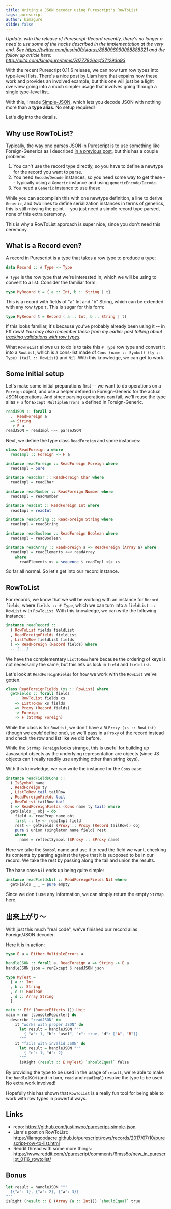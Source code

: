 ```yaml
---
title: Writing a JSON decoder using Purescript's RowToList
tags: purescript
author: kimagure
slide: false
---
```

*Update: with the release of Purescript-Record recently, there's no longer a need to use some of the hacks described in the implementation at the very end. See https://twitter.com/jusrin00/status/888096990088888321 and the follow up article here: http://qiita.com/kimagure/items/7d777826acf371293a93*

With the recent Purescript 0.11.6 release, we can now turn row types into type-level lists. There's a nice post by Liam [here](https://liamgoodacre.github.io/purescript/rows/records/2017/07/10/purescript-row-to-list.html) that expains how these work and provides an involved example, but this one will just be a light overview going into a much simpler usage that involves going through a single type-level list.

With this, I made [Simple-JSON](https://pursuit.purescript.org/packages/purescript-simple-json), which lets you decode JSON with nothing more than a **type alias**. No setup required!

Let's dig into the details.

## Why use RowToList?

Typically, the way one parses JSON in Purescript is to use something like Foreign-Generics as I described [in a previous post](http://qiita.com/kimagure/items/00f97c7fc6cef178fa3c), but this has a couple problems:

1. You can't use the record type directly, so you have to define a newtype for the record you want to parse.
2. You need `Encode`/`Decode` instances, so you need some way to get these -- typically using a `Generic` instance and using `genericEncode/Decode`.
3. You need a `Generic` instance to use these

While you can accomplish this with one newtype definition, a line to derive `Generic`, and two lines to define serialization instances in terms of generics, this is still missing the point -- you just need a simple record type parsed, none of this extra ceremony.

This is why a RowToList approach is super nice, since you don't need this ceremony.

## What is a Record even?

A record in Purescript is a type that takes a row type to produce a type:

```hs
data Record :: # Type -> Type
```

`# Type` is the row type that we're interested in, which we will be using to convert to a list. Consider the familiar form:

```hs
type MyRecord t = { a :: Int, b :: String | t}
```

This is a record with fields of "a" Int and "b" String, which can be extended with any row type `t`. This is sugar for this form:

```hs
type MyRecord t = Record ( a :: Int, b :: String | t)
```

If this looks familiar, it's because you've probably already been using it -- in Eff rows! *You may also remember these from my earlier post talking about [tracking validations with row types](http://qiita.com/kimagure/items/5c248844ab28c8c91b16).*

What `RowToList` allows us to do is to take this `# Type` row type and convert it into a `RowList`, which is a cons-list made of `Cons (name :: Symbol) (ty :: Type) (tail :: RowList)` and `Nil`. With this knowledge, we can get to work.

## Some initial setup

Let's make some initial preparations first -- we want to do operations on a `Foreign` object, and use a helper defined in Foreign-Generic for the actual JSON operations. And since parsing operations can fail, we'll reuse the type alias `F a` for `Except MultipleErrors a` defined in Foreign-Generic.

```hs
readJSON :: forall a
  .  ReadForeign a
  => String
  -> F a
readJSON = readImpl <=< parseJSON
```

Next, we define the type class `ReadForeign` and some instances:

```hs
class ReadForeign a where
  readImpl :: Foreign -> F a

instance readForeign :: ReadForeign Foreign where
  readImpl = pure

instance readChar :: ReadForeign Char where
  readImpl = readChar

instance readNumber :: ReadForeign Number where
  readImpl = readNumber

instance readInt :: ReadForeign Int where
  readImpl = readInt

instance readString :: ReadForeign String where
  readImpl = readString

instance readBoolean :: ReadForeign Boolean where
  readImpl = readBoolean

instance readArray :: ReadForeign a => ReadForeign (Array a) where
  readImpl = readElements <=< readArray
    where
      readElements xs = sequence $ readImpl <$> xs
```

So far all normal. So let's get into our record instance.

## RowToList

For records, we know that we will be working with an instance for `Record fields`, where `fields :: # Type`, which we can turn into a `fieldList :: RowList` with `RowToList`. With this knowledge, we can write the following instance:

```hs
instance readRecord ::
  ( RowToList fields fieldList
  , ReadForeignFields fieldList
  , ListToRow fieldList fields
  ) => ReadForeign (Record fields) where
  -- [...]
```

We have the complementary `ListToRow` here because the ordering of keys is not necessarily the same, but this lets us lock in `field` and `fieldList`.

Let's look at `ReadForeignFields` for how we work with the `RowList` we've gotten.

```hs
class ReadForeignFields (xs :: RowList) where
  getFields :: forall fields
    .  RowToList fields xs
    => ListToRow xs fields
    => Proxy (Record fields)
    -> Foreign
    -> F (StrMap Foreign)
```

While the class is for `RowList`, we don't have a `RLProxy (xs :: RowList)` (though we *could* define one), so we'll pass in a `Proxy` of the record instead and check the row and list like we did before.

While the `StrMap Foreign` looks strange, this is useful for building up Javascript objects as the underlying representation are objects (since JS objects can't really readily use anything other than string keys).

With this knowledge, we can write the instance for the `Cons` case:

```hs
instance readFieldsCons ::
  ( IsSymbol name
  , ReadForeign ty
  , ListToRow tail tailRow
  , ReadForeignFields tail
  , RowToList tailRow tail
  ) => ReadForeignFields (Cons name ty tail) where
  getFields _ obj = do
    field <- readProp name obj
    first :: ty <- readImpl field
    rest <- getFields (Proxy :: Proxy (Record tailRow)) obj
    pure $ union (singleton name field) rest
    where
      name = reflectSymbol (SProxy :: SProxy name)
```

Here we take the `Symbol` name and use it to read the field we want, checking its contents by parsing against the type that it is supposed to be in our record. We take the rest by passing along the tail and union the results.

The base case `Nil` ends up being quite simple:

```hs
instance readFieldsNil :: ReadForeignFields Nil where
  getFields _ _ = pure empty
```

Since we don't use any information, we can simply return the empty `StrMap` here.

## 出来上がり～

With just this much "real code", we've finished our record alias Foreign/JSON decoder.

Here it is in action:

```hs
type E a = Either MultipleErrors a

handleJSON :: forall a. ReadForeign a => String -> E a
handleJSON json = runExcept $ readJSON json

type MyTest =
  { a :: Int
  , b :: String
  , c :: Boolean
  , d :: Array String
  }

main :: Eff (RunnerEffects ()) Unit
main = run [consoleReporter] do
  describe "readJSON" do
    it "works with proper JSON" do
      let result = handleJSON """
        { "a": 1, "b": "asdf", "c": true, "d": ["A", "B"]}
      """
    it "fails with invalid JSON" do
      let result = handleJSON """
        { "c": 1, "d": 2}
      """
      isRight (result :: E MyTest) `shouldEqual` false
```

By providing the type to be used in the usage of `result`, we're able to make the `handleJSON` (and in turn, `read` and `readImpl`) resolve the type to be used. No extra work involved!

Hopefully this has shown that `RowToList` is a really fun tool for being able to work with row types in powerful ways.

## Links

* repo: https://github.com/justinwoo/purescript-simple-json
* Liam's post on RowToList: https://liamgoodacre.github.io/purescript/rows/records/2017/07/10/purescript-row-to-list.html
* Reddit thread with some more things: https://www.reddit.com/r/purescript/comments/6mss5o/new_in_purescript_0116_rowtolist/

## Bonus

```hs
let result = handleJSON """
  [{"a": 1}, {"a": 2}, {"a": 3}]
"""
isRight (result :: E (Array {a :: Int})) `shouldEqual` true
```

